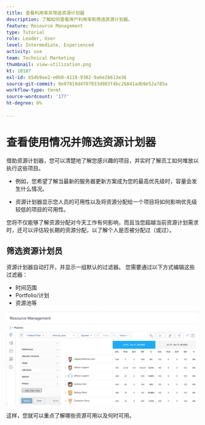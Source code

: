 ```yaml
---
title: 查看利用率并筛选资源计划器
description: 了解如何查看用户利用率和筛选资源计划器。
feature: Resource Management
type: Tutorial
role: Leader, User
level: Intermediate, Experienced
activity: use
team: Technical Marketing
thumbnail: view-utilization.png
kt: 10187
exl-id: b54b9ae2-e0b0-4118-9302-9a6e2b613e36
source-git-commit: 9e97819d4f07933d903f4bc26841adb9e52a785a
workflow-type: tm+mt
source-wordcount: '177'
ht-degree: 0%

---
```


# 查看使用情况并筛选资源计划器

借助资源计划器，您可以清楚地了解您感兴趣的项目，并实时了解员工如何堆放以执行这些项目。

* 例如，您希望了解当最新的服务器更新方案成为您的最高优先级时，容量会发生什么情况。

* 资源计划器显示您人员的可用性以及将资源分配给一个项目将如何影响优先级较低的项目的可用性。


您将不仅能够了解资源分配对今天工作有何影响，而且当您超越当前资源计划需求时，还可以评估较长期的资源分配，以了解个人是否被分配过（或过）。

## 筛选资源计划员

资源计划器自动打开，并显示一组默认的过滤器。 您需要通过以下方式编辑这些过滤器：

* 时间范围
* Portfolio/计划
* 资源池等

![资源计划器过滤器](assets/TRP01.png)

这样，您就可以重点了解哪些资源可用以及何时可用。
